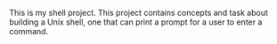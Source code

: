 This is my shell project. This project contains concepts and task about building a Unix shell, one that can print a prompt for a user to enter a command.

